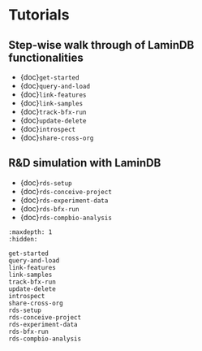 # Tutorials

## Step-wise walk through of LaminDB functionalities

- {doc}`get-started`
- {doc}`query-and-load`
- {doc}`link-features`
- {doc}`link-samples`
- {doc}`track-bfx-run`
- {doc}`update-delete`
- {doc}`introspect`
- {doc}`share-cross-org`

## R&D simulation with LaminDB

- {doc}`rds-setup`
- {doc}`rds-conceive-project`
- {doc}`rds-experiment-data`
- {doc}`rds-bfx-run`
- {doc}`rds-compbio-analysis`

```{toctree}
:maxdepth: 1
:hidden:

get-started
query-and-load
link-features
link-samples
track-bfx-run
update-delete
introspect
share-cross-org
rds-setup
rds-conceive-project
rds-experiment-data
rds-bfx-run
rds-compbio-analysis
```
